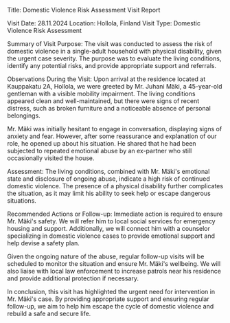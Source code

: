 Title: Domestic Violence Risk Assessment Visit Report

Visit Date: 28.11.2024
Location: Hollola, Finland
Visit Type: Domestic Violence Risk Assessment

Summary of Visit Purpose:
The visit was conducted to assess the risk of domestic violence in a single-adult household with physical disability, given the urgent case severity. The purpose was to evaluate the living conditions, identify any potential risks, and provide appropriate support and referrals.

Observations During the Visit:
Upon arrival at the residence located at Kauppakatu 2A, Hollola, we were greeted by Mr. Juhani Mäki, a 45-year-old gentleman with a visible mobility impairment. The living conditions appeared clean and well-maintained, but there were signs of recent distress, such as broken furniture and a noticeable absence of personal belongings.

Mr. Mäki was initially hesitant to engage in conversation, displaying signs of anxiety and fear. However, after some reassurance and explanation of our role, he opened up about his situation. He shared that he had been subjected to repeated emotional abuse by an ex-partner who still occasionally visited the house.

Assessment:
The living conditions, combined with Mr. Mäki's emotional state and disclosure of ongoing abuse, indicate a high risk of continued domestic violence. The presence of a physical disability further complicates the situation, as it may limit his ability to seek help or escape dangerous situations.

Recommended Actions or Follow-up:
Immediate action is required to ensure Mr. Mäki's safety. We will refer him to local social services for emergency housing and support. Additionally, we will connect him with a counselor specializing in domestic violence cases to provide emotional support and help devise a safety plan.

Given the ongoing nature of the abuse, regular follow-up visits will be scheduled to monitor the situation and ensure Mr. Mäki's wellbeing. We will also liaise with local law enforcement to increase patrols near his residence and provide additional protection if necessary.

In conclusion, this visit has highlighted the urgent need for intervention in Mr. Mäki's case. By providing appropriate support and ensuring regular follow-up, we aim to help him escape the cycle of domestic violence and rebuild a safe and secure life.
